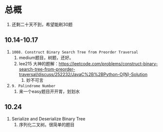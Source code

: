 # 总概1. 还剩二十天不到，希望能刷30题## 10.14-10.171. `1008. Construct Binary Search Tree from Preorder Traversal`   1. medium题目，树题，还好。   2. lee215 大神的题解：https://leetcode.com/problems/construct-binary-search-tree-from-preorder-traversal/discuss/252232/JavaC%2B%2BPython-O(N)-Solution      1. 妙不可言2. `9. Palindrome Number`   1. 来一个easy题目开开胃，划划水## 10.241. Serialize and Deserialize Binary Tree   1. 序列化二叉树。很简单的题目